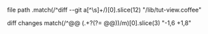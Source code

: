 file path
.match(/^diff --git a[^\s]+/)[0].slice(12)
"/lib/tut-view.coffee"

diff changes
match(/^@@ (.+?(?= @@))/m)[0].slice(3)
"-1,6 +1,8"
